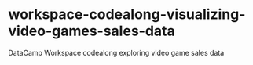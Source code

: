 # workspace-codealong-visualizing-video-games-sales-data
DataCamp Workspace codealong exploring video game sales data
